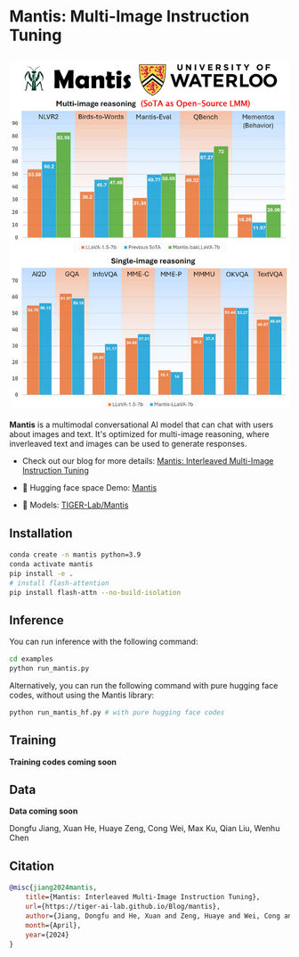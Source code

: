 # Mantis: Multi-Image Instruction Tuning

![Mantis](./docs/assets/images/overall_barchart.jpeg)
---


**Mantis** is a multimodal conversational AI model that can chat with users about images and text. It's optimized for multi-image reasoning, where inverleaved text and images can be used to generate responses.


- Check out our blog for more details: [Mantis: Interleaved Multi-Image Instruction Tuning](https://tiger-ai-lab.github.io/Blog/mantis)

- 🤗 Hugging face space Demo: [Mantis](https://huggingface.co/spaces/TIGER-Lab/Mantis)

- 🤗 Models: [TIGER-Lab/Mantis](https://huggingface.co/collections/TIGER-Lab/mantis-6619b0834594c878cdb1d6e4)

## Installation
```bash
conda create -n mantis python=3.9
conda activate mantis
pip install -e .
# install flash-attention
pip install flash-attn --no-build-isolation
```
## Inference

You can run inference with the following command:
```bash
cd examples
python run_mantis.py
```

Alternatively, you can run the following command with pure hugging face codes, without using the Mantis library:
```bash
python run_mantis_hf.py # with pure hugging face codes
```

## Training
**Training codes coming soon**


## Data
**Data coming soon**


Dongfu Jiang, Xuan He, Huaye Zeng, Cong Wei, Max Ku, Qian Liu, Wenhu Chen

## Citation
```bibtex
@misc{jiang2024mantis,
    title={Mantis: Interleaved Multi-Image Instruction Tuning},
    url={https://tiger-ai-lab.github.io/Blog/mantis},
    author={Jiang, Dongfu and He, Xuan and Zeng, Huaye and Wei, Cong and Max Ku and Liu, Qian and Chen, Wenhu},
    month={April},
    year={2024}
}
```